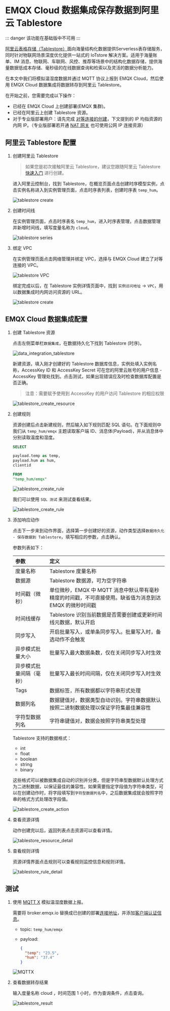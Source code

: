 # EMQX Cloud 数据集成保存数据到阿里云 Tablestore

::: danger
该功能在基础版中不可用
:::

[阿里云表格存储（Tablestore）](https://help.aliyun.com/document_detail/27280.html)面向海量结构化数据提供Serverless表存储服务，同时针对物联网场景深度优化提供一站式的 IoTstore 解决方案。适用于海量账单、IM 消息、物联网、车联网、风控、推荐等场景中的结构化数据存储，提供海量数据低成本存储、毫秒级的在线数据查询和检索以及灵活的数据分析能力。

在本文中我们将模拟温湿度数据并通过 MQTT 协议上报到 EMQX Cloud，然后使用 EMQX Cloud 数据集成将数据转存到阿里云 Tablestore。

在开始之前，您需要完成以下操作：

* 已经在 EMQX Cloud 上创建部署(EMQX 集群)。
* 已经在阿里云上创建 Tablestore 资源。
* 对于专业版部署用户：请先完成 [对等连接的创建](../deployments/vpc_peering.md)，下文提到的 IP 均指资源的内网 IP。（专业版部署若开通 [NAT 网关](../vas/nat-gateway.md) 也可使用公网 IP 连接资源）

## 阿里云 Tablestore 配置

1. 创建阿里云 Tablestore

   > 如果您是初次接触阿里云 Tablestore，建议您跟随阿里云 Tablestore [快速入门](https://help.aliyun.com/document_detail/342856.html) 进行创建。

   进入阿里云控制台，找到 Tablestore，在概览页面点击创建时序模型实例，点击实例名称进入到实例管理页面，点击时序表列表，创建时序表 `temp_hum`。

   ![tablestore create](./_assets/aliyun_tablestore_create.png)

2. 创建时间线

   在实例管理页面，点击时序表名 `temp_hum`，进入时序表管理，点击数据管理并新增时间线，填写度量名称为 `cloud`。

   ![tablestore series](./_assets/aliyun_tablestore_timeseries.png)

3. 绑定 VPC

   在实例管理页面点击网络管理并绑定 VPC，选择与 EMQX Cloud 建立了对等连接的 VPC。

   ![tablestore VPC](./_assets/aliyun_tablestore_vpc.png)

   绑定完成以后，在 Tablestore 实例详情页面中，找到 `实例访问地址` -> `VPC`，用以数据集成时内网访问资源的 URL。

   ![tablestore create](./_assets/aliyun_tablestore_url.png)

## EMQX Cloud 数据集成配置

1. 创建 Tablestore 资源

   点击左侧菜单栏`数据集成`，在数据持久化下找到 Tablestore (时序)。

   ![data_integration_tablestore](./_assets/data_integration_tablestore.png)

   新建资源，填入刚才创建好的 Tablestore 数据库信息，实例处填入实例名称，AccessKey ID 和 AccessKey Secret 可在您的阿里云账号的用户信息 - AccessKey 管理处找到。点击测试，如果出现错误应及时检查数据库配置是否正确。

   >注意：需要赋予使用到 AccessKey 的用户访问 Tablestore 的相应权限

   ![tablestore_create_resource](./_assets/tablestore_create_resource.png)

2. 创建规则

   资源创建后点击新建规则，然后输入如下规则匹配 SQL 语句。在下面规则中我们从 `temp_hum/emqx` 主题读取客户端 ID、消息体(Payload)，并从消息体中分别读取温度和湿度。

   ```sql
   SELECT

   payload.temp as temp, 
   payload.hum as hum,
   clientid

   FROM
   "temp_hum/emqx"
   ```

   ![tablestore_create_rule](./_assets/tablestore_rule_1.png)

   我们可以使用 `SQL 测试` 来测试查看结果。

   ![tablestore_create_rule](./_assets/tablestore_rule_2.png)

3. 添加响应动作

   点击下一步来到动作界面，选择第一步创建好的资源，动作类型选择`数据持久化 - 保存数据到 Tablestore`，填写相应的参数，点击确认。

   参数列表如下：

   | 参数                     | 定义                                                                                                    |
   | :----------------------- | :------------------------------------------------------------------------------------------------------ |
   | 度量名称                 | Tablestore 度量名称                                                                                     |
   | 数据源                   | Tablestore 数据源，可为空字符串                                                                         |
   | 时间戳（微秒）           | 单位微秒，EMQX 中 MQTT 消息中默认带有毫秒精度的时间戳，不可直接使用。缺省值为消息到达 EMQX 的微秒时间戳 |
   | 时间线缓存               | Tablestore 识别当前数据是否需要创建或更新时间线元数据，默认开启                                         |
   | 同步写入                 | 开启批量写入，或单条同步写入。批量写入时，备选动作不会触发                                              |
   | 异步模式批量大小         | 批量写入最大数据条数，仅在关闭同步写入时生效                                                            |
   | 异步模式批量间隔（毫秒） | 批量写入最长时间间隔，仅在关闭同步写入时生效                                                            |
   | Tags                     | 数据标签，所有数据都以字符串形式处理                                                                    |
   | 数据列名                 | 数据键值对，数据类型自动识别。字符串数据默认按照二进制数据处理以保证字符集最佳兼容性                    |
   | 字符型数据列名           | 字符串键值对，数据会按照字符串类型处理                                                                  |

   Tablestore 支持的数据格式：

   * int
   * float
   * boolean
   * string
   * binary

   这些格式可以被数据集成自动的识别并分类，但是字符串型数据默认处理方式为二进制数据，以保证最佳的兼容性。如果需要指定字段值为字符串类型，可以在创建动作时，将字段填写到`字符型数据列名`中，之后数据集成就会按照字符串的格式方式处理改字段值。

   ![tablestore_create_action](./_assets/tablestore_create_action.png)

4. 查看资源详情

   动作创建完以后，返回列表点击资源可以查看详情。

   ![tablestore_resource_detail](./_assets/tablestore_resource_detail.png)

5. 查看规则详情

   资源详情界面点击规则可以查看规则监控信息和规则详情。

   ![tablestore_rule_detail](./_assets/tablestore_rule_detail.png)

## 测试

1. 使用 [MQTT X](https://mqttx.app/) 模拟温湿度数据上报。

   需要将 broker.emqx.io 替换成已创建的部署[连接地址](../deployments/view_deployment.md)，并添加[客户端认证信息](../deployments/auth.md)。

    * topic: `temp_hum/emqx`
    * payload:

      ```json
      {
        "temp": "23.5",
        "hum": "37.4"
      }
      ```

   ![MQTTX](./_assets/tablestore_mqttx.png)

2. 查看数据转存结果

   输入度量名称 cloud ，时间范围 1 小时，作为查询条件，点击查询。

   ![tablestore_result](./_assets/tablestore_result.png)
